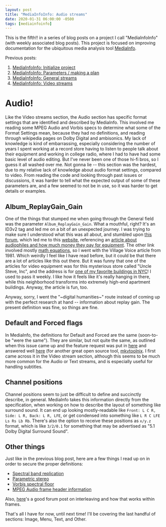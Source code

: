 ```yaml
---
layout: post
title: "MediaInfoInfo: Audio streams"
date: 2020-01-31 06:00:00 -0500
tags: [mediainfoinfo]
---
```


This is the fifth!! in a series of blog posts on a project I call "MediaInfoInfo" (with weekly associated blog posts). This project is focused on improving documentation for the ubiquitous media analysis tool [MediaInfo](https://mediaarea.net/MediaInfo).

Previous posts:

1. [MediaInfoInfo: Initialize project](https://bits.ashleyblewer.com/blog/2020/01/10/mediainfoinfo-initialize-project/)
2. [MediaInfoInfo: Parameters / making a plan](https://bits.ashleyblewer.com/blog/2020/01/17/mediainfoinfo-parameters-making-a-plan/)
3. [MediaInfoInfo: General streams](https://bits.ashleyblewer.com/blog/2020/01/17/mediainfoinfo-general-streams/)
4. [MediaInfoInfo: Video streams](https://bits.ashleyblewer.com/blog/2020/01/24/mediainfoinfo-video-streams/)

# Audio!

Like the Video streams section, the Audio section has specific format settings that are identified and described by MediaInfo. This involved me reading some MPEG Audio and Vorbis specs to determine what some of the Format Settings mean, because they had no definitions, and reading through wikipedia pages on Dolby Digital and ambisonics. My lack of knowledge is kind of embarrassing, especially considering the number of years I spent working at a record store having to listen to people talk about their equipment and working in college radio, where I had to have had some basic level of audio editing. But I've never been one of those hi-fi bros, so I guess it all washed over me. Not gonna lie -- this section was the hardest, due to my relative lack of knowledge about audio format settings, compared to video. From reading the code and looking through past issues or discussions, it was harder to tell what the expected output of some of these parameters are, and a few seemed to not be in use, so it was harder to get details or examples.


## Album_ReplayGain_Gain

One of the things that stumped me when going through the General field was the parameter `Album_ReplayGain_Gain`. What a mouthful, right? It's an ID3v2 tag and led me on a bit of an unexpected journey. I was trying to make sure I understood what this was all about, and stumbled upon [this forum](https://hydrogenaud.io/index.php?topic=52991.0), which led me to this [website](https://www.digido.com/news-digital-domain/?file=article&sid=9), referencing an [article about audiophiles and how much money they pay for equipment](https://www.digido.com/wp-content/uploads/2017/04/Sex-With-A-Proper-Stereo-small.pdf). The other link involved mostly [math equations](https://en.wikipedia.org/wiki/Sound_pressure#Sound_pressure_level), so I went with the Village Voice article from 1981. Which weirdly I feel like I have read before, but it could be that there are a lot of articles like this out there. But it was funny that one of the articles for video equipment was for this mysterious store called "Uncle Steve, Inc", and the address is for [one of my favorite buildings in NYC](https://www.google.com/maps/place/343+Canal+St,+New+York,+NY+10013/@40.7206185,-74.0036007,3a,75y,39.58h,95.93t/data=!3m7!1e1!3m5!1sMIDzGz-3hzDEgyaUYFx7UA!2e0!6s%2F%2Fgeo2.ggpht.com%2Fcbk%3Fpanoid%3DMIDzGz-3hzDEgyaUYFx7UA%26output%3Dthumbnail%26cb_client%3Dsearch.gws-prod.gps%26thumb%3D2%26w%3D86%26h%3D86%26yaw%3D48.485405%26pitch%3D0%26thumbfov%3D100!7i16384!8i8192!4m5!3m4!1s0x89c2598a54f94c6d:0xf3bc8f5632d661d6!8m2!3d40.7208025!4d-74.0033703)! I used to pass it weekly. I like how it feels like it's really hanging in there, while this neighborhood transforms into extremely high-end apartment buildings. Anyway, the article is fun, too.

Anyway, sorry, I went the "~digital humanities~" route instead of coming up with the perfect research at hand -- information about replay gain. The present definition was fine, so things are fine.


## Default and Forced flags

In MediaInfo, the definitions for Default and Forced are the same (soon-to-be "were the same"). They are similar, but not quite the same, as outlined when this issue came up and the feature request was put in [here](https://sourceforge.net/p/mediainfo/discussion/297610/thread/0710d178/) and answered well [here](https://gitlab.com/mbunkus/mkvtoolnix/-/wikis/Default-and-forced-flags-and-default-yes-no-in-the-GUI) (for another great open source tool, [mkvtoolnix](https://mkvtoolnix.download/). I first came across it in the Video stream section, although this seems to be much more common for the Audio or Text streams, and is especially useful for handling subtitles. 


## Channel positions

Channel positions seem to just be difficult to define and succinctly describe, in general. MediaInfo takes this information directly from the specification, when working on how to describe the layout of something like surround sound. It can end up looking mostly-readable like `Front: L C R, Side: L R, Back: L R, LFE`, or get condensed into something like `L R C LFE Ls Rs Lb Rb`. There's also the option to receive these positions as `x/y.z` format, which is like `3/2/0.1` for something that may be advertised as "5.1 Dolby Digital Surround Sound".

## Other things

Just like in the previous blog post, here are a few things I read up on in order to secure the proper definitions:

- [Spectral band replication](https://en.wikipedia.org/wiki/Spectral_band_replication)
- [Parametric stereo](https://en.wikipedia.org/wiki/Parametric_Stereo)
- [Vorbis spectral floor](https://xiph.org/vorbis/doc/Vorbis_I_spec.html#x1-150001.2.4)
- [MPEG Audio frame header information](http://mpgedit.org/mpgedit/mpeg_format/mpeghdr.htm)

Also, [here](http://forum.doom9.org/archive/index.php/t-93469.html)'s a good forum post on interleaving and how that works within frames.

That's all I have for now, until next time! I'll be covering the last handful of sections: Image, Menu, Text, and Other.